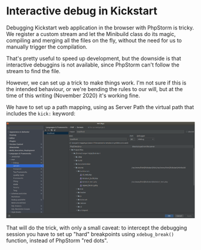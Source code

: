 # Interactive debug in Kickstart

Debugging Kickstart web application in the browser with PhpStorm is tricky.  
We register a custom stream and let the Minibuild class do its magic, compiling and merging all the files
on the fly, without the need for us to manually trigger the compilation.  

That's pretty useful to speed up development, but the downside is that interactive debuggins is not available, since
PhpStorm can't follow the stream to find the file.  

However, we can set up a trick to make things work. I'm not sure if this is the intended behaviour, or we're bending the 
rules to our will, but at the time of this writing (November 2020) it's working fine.  

We have to set up a path mapping, using as Server Path the virtual path that includes the `kick:` keyword:  
  
![kicstart debug](kickstart_debug.png)  

That will do the trick, with only a small caveat: to intercept the debugging session you have to set up "hard"
breakpoints using `xdebug_break()` function, instead of PhpStorm "red dots".